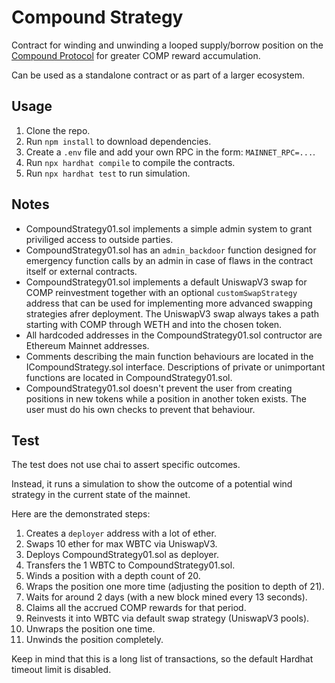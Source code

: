 # Compound Strategy

Contract for winding and unwinding a looped supply/borrow position on the [Compound Protocol](https://compound.finance/) for greater COMP reward accumulation. 

Can be used as a standalone contract or as part of a larger ecosystem.

## Usage

1. Clone the repo.
2. Run `npm install` to download dependencies.
3. Create a `.env` file and add your own RPC in the form: `MAINNET_RPC=...`.
4. Run `npx hardhat compile` to compile the contracts.
5. Run `npx hardhat test` to run simulation.

## Notes

* CompoundStrategy01.sol implements a simple admin system to grant priviliged access to outside parties.
* CompoundStrategy01.sol has an `admin_backdoor` function designed for emergency function calls by an admin in case of flaws in the contract itself or external contracts.
* CompoundStrategy01.sol implements a default UniswapV3 swap for COMP reinvestment together with an optional `customSwapStrategy` address that can be used for implementing more advanced swapping strategies afrer deployment. The UniswapV3 swap always takes a path starting with COMP through WETH and into the chosen token.
* All hardcoded addresses in the CompoundStrategy01.sol contructor are Ethereum Mainnet addresses.
* Comments describing the main function behaviours are located in the ICompoundStrategy.sol interface. Descriptions of private or unimportant functions are located in CompoundStrategy01.sol.
* CompoundStrategy01.sol doesn't prevent the user from creating positions in new tokens while a position in another token exists. The user must do his own checks to prevent that behaviour.

## Test

The test does not use chai to assert specific outcomes. 

Instead, it runs a simulation to show the outcome of a potential wind strategy in the current state of the mainnet.

Here are the demonstrated steps:
1. Creates a `deployer` address with a lot of ether.
2. Swaps 10 ether for max WBTC via UniswapV3.
3. Deploys CompoundStrategy01.sol as deployer.
4. Transfers the 1 WBTC to CompoundStrategy01.sol.
5. Winds a position with a depth count of 20.
6. Wraps the position one more time (adjusting the position to depth of 21).
7. Waits for around 2 days (with a new block mined every 13 seconds).
8. Claims all the accrued COMP rewards for that period.
9. Reinvests it into WBTC via default swap strategy (UniswapV3 pools).
10. Unwraps the position one time.
11. Unwinds the position completely.

Keep in mind that this is a long list of transactions, so the default Hardhat timeout limit is disabled.